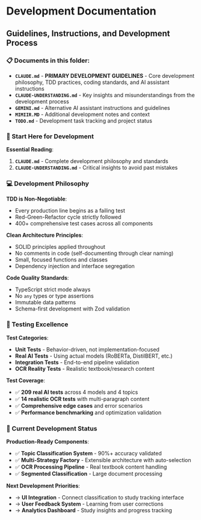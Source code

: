 # Development Documentation

## Guidelines, Instructions, and Development Process

### 📋 Documents in this folder:

- **`CLAUDE.md`** - **PRIMARY DEVELOPMENT GUIDELINES** - Core development philosophy, TDD practices, coding standards, and AI assistant instructions
- **`CLAUDE-UNDERSTANDING.md`** - Key insights and misunderstandings from the development process  
- **`GEMINI.md`** - Alternative AI assistant instructions and guidelines
- **`MIMIIR.MD`** - Additional development notes and context
- **`TODO.md`** - Development task tracking and project status

### 🎯 Start Here for Development

**Essential Reading**:
1. **`CLAUDE.md`** - Complete development philosophy and standards
2. **`CLAUDE-UNDERSTANDING.md`** - Critical insights to avoid past mistakes

### 💻 Development Philosophy

**TDD is Non-Negotiable**:
- Every production line begins as a failing test
- Red-Green-Refactor cycle strictly followed
- 400+ comprehensive test cases across all components

**Clean Architecture Principles**:
- SOLID principles applied throughout
- No comments in code (self-documenting through clear naming)
- Small, focused functions and classes
- Dependency injection and interface segregation

**Code Quality Standards**:
- TypeScript strict mode always
- No `any` types or type assertions
- Immutable data patterns
- Schema-first development with Zod validation

### 🔬 Testing Excellence

**Test Categories**:
- **Unit Tests** - Behavior-driven, not implementation-focused
- **Real AI Tests** - Using actual models (RoBERTa, DistilBERT, etc.)
- **Integration Tests** - End-to-end pipeline validation
- **OCR Reality Tests** - Realistic textbook/research content

**Test Coverage**:
- ✅ **209 real AI tests** across 4 models and 4 topics
- ✅ **14 realistic OCR tests** with multi-paragraph content
- ✅ **Comprehensive edge cases** and error scenarios
- ✅ **Performance benchmarking** and optimization validation

### 🚀 Current Development Status

**Production-Ready Components**:
- ✅ **Topic Classification System** - 90%+ accuracy validated
- ✅ **Multi-Strategy Factory** - Extensible architecture with auto-selection
- ✅ **OCR Processing Pipeline** - Real textbook content handling
- ✅ **Segmented Classification** - Large document processing

**Next Development Priorities**:
- → **UI Integration** - Connect classification to study tracking interface
- → **User Feedback System** - Learning from user corrections
- → **Analytics Dashboard** - Study insights and progress tracking